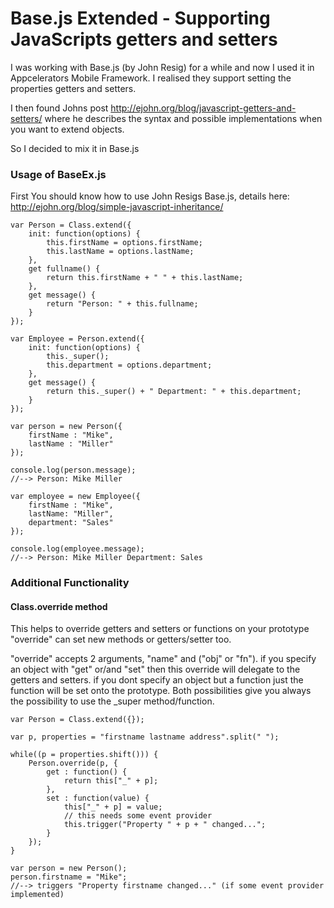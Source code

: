 Base.js Extended - Supporting JavaScripts getters and setters
=============================================================

I was working with Base.js (by John Resig) for a while
and now I used it in Appcelerators Mobile Framework.
I realised they support setting the properties getters and setters.

I then found Johns post http://ejohn.org/blog/javascript-getters-and-setters/
where he describes the syntax and possible implementations when you want
to extend objects.

So I decided to mix it in Base.js

### Usage of BaseEx.js

First You should know how to use John Resigs Base.js, details here: http://ejohn.org/blog/simple-javascript-inheritance/

	var Person = Class.extend({
		init: function(options) {
			this.firstName = options.firstName;
			this.lastName = options.lastName;
		},
		get fullname() {
			return this.firstName + " " + this.lastName;
		},
		get message() {
			return "Person: " + this.fullname;
		}
	});

	var Employee = Person.extend({
		init: function(options) {
			this._super();
			this.department = options.department;
		},
		get message() {
			return this._super() + " Department: " + this.department;
		}
	});

	var person = new Person({
		firstName : "Mike",
		lastName : "Miller"
	});

	console.log(person.message);
	//--> Person: Mike Miller

	var employee = new Employee({
		firstName : "Mike",
		lastName: "Miller",
		department: "Sales"
	});

	console.log(employee.message);
	//--> Person: Mike Miller Department: Sales

### Additional Functionality

#### Class.override method

This helps to override getters and setters or functions on your prototype
"override" can set new methods or getters/setter too.

"override" accepts 2 arguments, "name" and ("obj" or "fn").
if you specify an object with "get" or/and "set" then this override will delegate to
the getters and setters. if you dont specify an object but a function 
just the function will be set onto the prototype.
Both possibilities give you always the possibility to use the _super method/function.

	var Person = Class.extend({});

	var p, properties = "firstname lastname address".split(" ");
	
	while((p = properties.shift())) {
		Person.override(p, {
			get : function() {
				return this["_" + p];
			},
			set : function(value) {
				this["_" + p] = value;
				// this needs some event provider
				this.trigger("Property " + p + " changed...";
			}
		});
	}

	var person = new Person();
	person.firstname = "Mike";
	//--> triggers "Property firstname changed..." (if some event provider implemented)